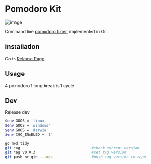 # Pomodoro Kit

![image](https://github.com/bukped/pomodoro/assets/11188109/6488ed71-f5fb-459f-8d52-6e839c1dcf22)

Command line [pomodoro timer](https://en.wikipedia.org/wiki/Pomodoro_Technique), implemented in Go.

## Installation
Go to [Release Page](https://github.com/pomokit/pomodoro/releases)

## Usage
4 pomodoro 1 long break is 1 cycle

## Dev

Release dev
```sh
$env:GOOS = 'linux'
$env:GOOS = 'windows'
$env:GOOS = 'darwin'
$env:CGO_ENABLED = '1'

go mod tidy
git tag                                 #check current version
git tag v0.0.3                          #set tag version
git push origin --tags                  #push tag version to repo
```
